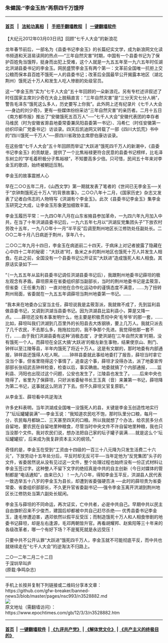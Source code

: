 ### 朱健国:“李金玉热”再祭四千万饿殍
------------------------

#### [首页](https://github.com/gfw-breaker/banned-news3/blob/master/README.md) &nbsp;&nbsp;|&nbsp;&nbsp; [法轮功真相](https://github.com/begood0513/basic/blob/master/README.md)  &nbsp;&nbsp;|&nbsp;&nbsp; [手把手翻墙教程](https://github.com/gfw-breaker/guides/wiki)  &nbsp;&nbsp;|&nbsp;&nbsp; [一键翻墙软件](https://github.com/gfw-breaker/nogfw/blob/master/README.md)  



<div><p>
 【大纪元2012年03月03日讯】回顾“七千人大会”的新浪花
</p>
<p>
 龙年春节前后，一部名为《县委书记李金玉》的长篇纪实文学，成为新浪网文化读书频道和天涯易读网的热点──“三年自然灾害”时期，中国有一个县委书记为了保护百姓免当饿殍，挺身而出犯上受难，这个人就是一九五五年至一九六五年时任湖北洪湖县委书记的李金玉。网民盛赞李金玉有两个第一：文革前全国唯一抗拒上交公粮而保本县百姓不饿死一人的县委书记；改革后全国最早公开揭露本地区（湖北荆州）饿死近十万人和发生人吃人惨剧的处级官员。
</p>
<p>
 这一“李金玉热”实为“七千人大会”五十年回顾的一朵新浪花。另有专栏述评叙述了时任国家主席刘少奇在大会上脱稿直言：“三年自然灾害”是“三分天灾七分人祸”，警告毛泽东“饿死这么多人，历史要写上你我”。此外网上还有纪录片《七千人大会──身边的刘少奇》，更有一些媒体纷纷采访“三年自然灾害”的亲历者。二月十五日《南方都市报》推出了“安徽饿死五百万人”──“七千人大会”安徽代表团的幸存者马维民（时为安徽省滁县地委常委兼凤阳县委第一书记）、冯希仁（时任安徽第一纺织印染厂党委书记）访谈录。四天后凯迪网又转载了一部《四川大饥荒》书中的“四川饿死一千万人”──原四川省政协主席廖伯康访谈录。
</p>
<p>
 在这些借“七千人大会”五十年回顾而举证“大跃进”饿死四千万人的新潮中，《县委书记李金玉》的贡献是，提供了一个比焦裕禄更符合民意的县委书记榜样，比毛泽东树立的“学毛着积极分子焦裕禄”，不知要高多少倍。只可惜，民间五十年来对李金玉的歌颂，始终被朝廷压制。
</p>
<p>
 李金玉的故事震撼人心
</p>
<p>
 早在二○○五年二月，《山西文学》第一期就发表了笔者的《世间已无李金玉──关于“京钟荆饿死近十万人”的背景故事》，二○○八年十二月，《国家历史》杂志又发表了记者白伟志的人物特写《洪湖有个李金玉》。此次《县委书记李金玉》集李金玉研究之大成，让李金玉形象更加细致丰富。
</p>
<p>
 李金玉履历平常：一九四○年八月在山东省掖县参加革命，一九四六年九月加入中共，在当了十年洪湖县委书记后，一九六五年七月以“洪湖反党集团头子”下放农村劳改十五年，一九八○年十一月“半平反”后调至荆州地区长江修防处任副处长。二○○二年十月八日病逝于荆州，享年八十。
</p>
<p>
 二○○二年九月十四日，李金玉在病逝前二十四天，于病床上对记者披露了隐藏在心中四十二年的秘密：“大跃进”时，鱼米之乡的荆州地区也饿死十万人并发生人相食。在此之前，全国没有一个县委书记公开证实“大跃进”造成饿死人和人相食。其原话实录如下──
</p>
<p>
 “（一九五五年从监利县委书记调任洪湖县委书记后），我跟荆州地委书记薛坦的极左观念有矛盾。薛坦原来在省委组织部当副部长，当时的荆州地委书记是孟筱澎，但省委（王任重为首）一直对他在合作化运动中的谨慎态度不满意，……为了扭转荆州局面，省委就在一九五五年调薛坦当荆州地委第一书记。……
</p>
<p>
 “我本来在地委办公室当主任，薛坦说我是孟筱澎派，我就做不成了，先到监利县做县委书记，又调到洪湖当县委书记。因为洪湖县比监利县小，算是又降一点。……薛坦还没有本事发明什么，他主要是积极贯彻中央‘毛爷爷’的那一套，……比如，薛坦叫我们洪湖到几百里外的长阳县去大炼钢铁，要上几万人。我就只派去了几千农民，不去那么多，拖拖拉拉的，我不争那个先进。我觉得他那一套不行，……由于我们洪湖县委有这种‘消极态度’，才使洪湖在‘三年自然灾害’时期，没有饿死一个人。而薛坦在全区大搞‘大跃进’的极左新生事物，结果使京山、荆门、钟祥以至江陵等县，半年内饿死了将近十万人。这是有文献的，那时地委有内部通报，钟祥县还饿得人吃人啊。……钟祥县委就此事给地委打了报告，薛坦当时拿它没当个事，但省里晓得这个事情了，追查这个事，薛坦才没得办法，派了地委宣传部部长张绍武去钟祥检查，检查以后，事实确凿。地委就搞了个内部通报，……监利县、沔阳也出现过这个问题，公安也发生了，江陵县也发生了。……后来中央也晓得了，省里为了保薛坦，只好派省委秘书长王玉真（音）来兼第一书记，薛坦降为第二书记，这事就这么阴消了下去。但不久薛坦又官复原职。”
</p>
<p>
 从李金玉、薛坦看中共逆淘汰
</p>
<p>
 许多史料表明，当年洪湖成全国唯一没饿死人的县，关键是李金玉创造性地实行了“坛坛罐罐装满”──李金玉说：“我知道农民吃不饱，那时队里分口粮，每月一分，农民每月都缺二、三天甚至四天的口粮。所以我就想了个办法，给农民多分点自留地，要农民在自留地里种粮食，尽管当时中央文件不许自留地里种粮，我也只当没那个文件。我对农民们说，想办法把自己家的坛子罐子装满……就是这么个‘坛坛罐罐招’，后来成为我复辟资本主义的纲领。”
</p>
<p>
 奇怪的是，李金玉在受到“工资由十四级的一百三十八元降为只发生活费二十六元”，下放劳动十五年处分后，平反时却无反可平──当年定他为“反党集团”头子的文件，省委居然说从没有见过这一文件，整个处理过程也始终没有一份正式材料让李金玉签过字。这种整人不留下文字的绝招真是中共的自主创新（今日对媒体的管制都是“电话通知”，由来已久）！一九八○年，得知李金玉平反，洪湖县人民代表一致选举五十八岁的李金玉为县长，却遭到省委强硬否决 ──此时的薛坦贵为省委常委、省委组织部部长，不久更升官省委副书记──强令李金玉离开洪湖到荆州地区长江修防处当第六副处长赋闲。
</p>
<p>
 李金玉与薛坦的不同命运，再次证实，亡中共者，必是中共自己。早期中共以民主自由旗帜召来不少俊杰，建国后却都被中共自己赶尽杀绝── 优秀县委书记李金玉，逢毛惨遭迫害，遇邓依然以假平反受压；而制造饿死十万人和人相食惨剧的地委书记薛坦，却是左右逢源，毛邓两朝皆升官。再看胡耀邦、赵紫阳等三十年来的各级改革者，哪一个有好下场？不是冤死就是永远受压！
</p>
<p>
 只要中共不公开认罪“大跃进”饿死四千万人，李金玉就不可能彻底平反，而中共也就继续走在“七千人大会”的逆淘汰不归路上。
</p>
<p>
 二○一二年二月二十二日
 <br/>
 于深圳早叫庐
 <br/>
 (原载:争鸣杂志)
</p>
</div>
<hr/>
手机上长按并复制下列链接或二维码分享本文章：<br/>
https://github.com/gfw-breaker/banned-news3/blob/master/pages/nsc993/n3528882.md <br/>
<a href='https://github.com/gfw-breaker/banned-news3/blob/master/pages/nsc993/n3528882.md'><img src='https://github.com/gfw-breaker/banned-news3/blob/master/pages/nsc993/n3528882.md.png'/></a> <br/>
原文地址（需翻墙访问）：https://www.epochtimes.com/gb/12/3/3/n3528882.htm


------------------------
#### [首页](https://github.com/gfw-breaker/banned-news3/blob/master/README.md) &nbsp;|&nbsp; [一键翻墙软件](https://github.com/gfw-breaker/nogfw/blob/master/README.md) &nbsp;| [《九评共产党》](https://github.com/gfw-breaker/9ping.md/blob/master/README.md#九评之一评共产党是什么) | [《解体党文化》](https://github.com/gfw-breaker/jtdwh.md/blob/master/README.md) | [《共产主义的终极目的》](https://github.com/gfw-breaker/gczydzjmd.md/blob/master/README.md)


<img src='http://gfw-breaker.win/banned-news3/pages/nsc993/n3528882.md' width='0px' height='0px'/>
